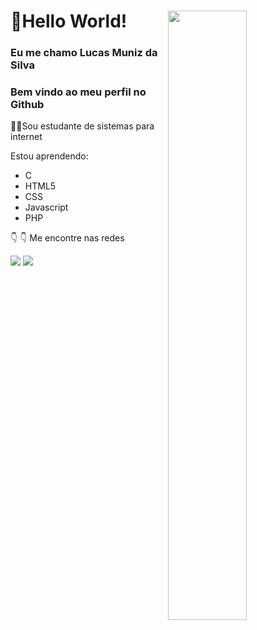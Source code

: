 ##  <h1>👋Hello World! <img align="right"  width="50%" src="https://user-images.githubusercontent.com/109758033/180307987-5595b296-9692-4027-bb3b-6db79294aae9.jpg"></h1>
### <p> Eu me chamo Lucas Muniz da Silva</p>
### Bem vindo ao meu perfil no Github
:technologist:Sou estudante de sistemas para internet

Estou aprendendo:
- C
- HTML5
- CSS
- Javascript
- PHP

:point_down: :point_down: Me encontre nas redes


[<img src = "https://img.shields.io/badge/instagram-%23E4405F.svg?&style=for-the-badge&logo=instagram&logoColor=white">](https://www.instagram.com/lucaa.smuniz/) [<img src="https://img.shields.io/badge/linkedin-%230077B5.svg?&style=for-the-badge&logo=linkedin&logoColor=white" />](https://www.linkedin.com/in/lucaas-muniz/)

